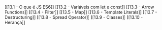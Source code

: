 [[13.1 - O que é JS ES6]]
[[13.2 - Variáveis com let e const]]
[[13.3 - Arrow Functions]]
[[13.4 - Filter]]
[[13.5 - Map]]
[[13.6 - Template Literals]]
[[13.7 - Destructuring]]
[[13.8 - Spread Operator]]
[[13.9 - Classes]]
[[13.10 - Herança]]